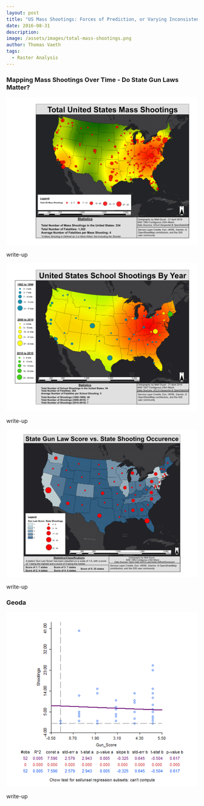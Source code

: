 ```yaml
---
layout: post
title: "US Mass Shootings: Forces of Prediction, or Varying Inconsistencies?"
date: 2016-08-31
description: 
image: /assets/images/total-mass-shootings.png
author: Thomas Vaeth
tags: 
  - Raster Analysis
---
```


### Mapping Mass Shootings Over Time - Do State Gun Laws Matter?

![Map GIS](/assets/images/total-mass-shootings.png)

write-up

![Placeholder](/assets/images/School-Shootings-By-Year.png)

write-up

![Placeholder](/assets/images/Gun-Law-vs-Shooting-Occurence.png)

write-up

### Geoda

![Placeholder](/assets/images/Geoda-Scatterplot.png)

write-up